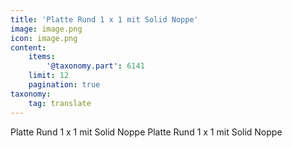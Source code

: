 ```yaml
---
title: 'Platte Rund 1 x 1 mit Solid Noppe'
image: image.png
icon: image.png
content:
    items:
        '@taxonomy.part': 6141
    limit: 12
    pagination: true
taxonomy:
    tag: translate
---
```


Platte Rund 1 x 1 mit Solid Noppe
Platte Rund 1 x 1 mit Solid Noppe
